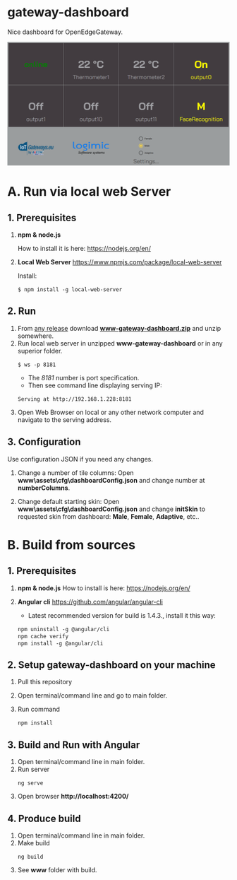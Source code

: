 # gateway-dashboard

Nice dashboard for OpenEdgeGateway.

![](./src/theme/screen.png)

# A. Run via local web Server

## 1. Prerequisites

1. **npm & node.js**

    How to install it is here: https://nodejs.org/en/

2. **Local Web Server** https://www.npmjs.com/package/local-web-server

    Install:
    ```
    $ npm install -g local-web-server
    ```

## 2. Run

1. From [any release](https://github.com/logimic/gateway-dashboard/releases) download **www-gateway-dashboard.zip** and unzip somewhere.
2. Run local web server in unzipped **www-gateway-dashboard** or in any superior folder.
    ```
    $ ws -p 8181
    ```
    * The _8181_ number is port specification.
    * Then see command line displaying serving IP:
    ```
    Serving at http://192.168.1.228:8181
    ```
3. Open Web Browser on local or any other network computer and navigate to the serving address.

## 3. Configuration

Use configuration JSON if you need any changes.

1. Change a number of tile columns: Open **www\assets\cfg\dashboardConfig.json** and change number at **numberColumns**.

2. Change default starting skin: Open **www\assets\cfg\dashboardConfig.json** and change **initSkin** to requested skin from dashboard: **Male**, **Female**, **Adaptive**, etc..


# B. Build from sources

## 1. Prerequisites

1. **npm & node.js**
How to install is here: https://nodejs.org/en/

2. **Angular cli** https://github.com/angular/angular-cli

    - Latest recommended version for build is 1.4.3., install it this way:
    ```
    npm uninstall -g @angular/cli
    npm cache verify
    npm install -g @angular/cli
    ```

## 2. Setup gateway-dashboard on your machine

1. Pull this repository
2. Open terminal/command line and go to main folder.
3. Run command

    ```
    npm install
    ```

## 3. Build and Run with Angular

1.  Open terminal/command line in main folder.
2. Run server
    ```
    ng serve
    ```
3. Open browser **http://localhost:4200/**

## 4. Produce build

1.  Open terminal/command line in main folder.
2. Make build
    ```
    ng build
    ```
3. See **www** folder with build.
